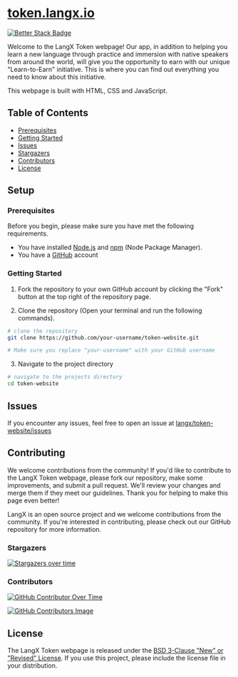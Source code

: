 # [token.langx.io](https://token.langx.io)

[![Better Stack Badge](https://uptime.betterstack.com/status-badges/v1/monitor/wm9t.svg)](https://status.langx.io)

Welcome to the LangX Token webpage! Our app, in addition to helping you learn a new language through practice and immersion with native speakers from around the world, will give you the opportunity to earn with our unique "Learn-to-Earn" initiative. This is where you can find out everything you need to know about this initiative. 

This webpage is built with HTML, CSS and JavaScript.

## Table of Contents

- [Prerequisites](#prerequisites)
- [Getting Started](#getting-started)
- [Issues](#issues)
- [Stargazers](#stargazers)
- [Contributors](#contributors)
- [License](#license)

## Setup

### Prerequisites

Before you begin, please make sure you have met the following requirements.

- You have installed [Node.js](https://nodejs.org/en) and [npm](https://www.npmjs.com/) (Node Package Manager).
- You have a [GitHub](https://github.com/) account

### Getting Started

1. Fork the repository to your own GitHub account by clicking the "Fork" button at the top right of the repository page.


2. Clone the repository (Open your terminal and run the following commands).

```bash
# clone the repository
git clone https://github.com/your-username/token-website.git

# Make sure you replace "your-username" with your GitHub username
```

3. Navigate to the project directory

```bash
# navigate to the projects directory
cd token-website
```

## Issues

If you encounter any issues, feel free to open an issue at [langx/token-website/issues](https://github.com/langx/token-website/issues)

## Contributing

We welcome contributions from the community! If you'd like to contribute to the LangX Token webpage, please fork our repository, make some improvements, and submit a pull request. We'll review your changes and merge them if they meet our guidelines. Thank you for helping to make this page even better!

LangX is an open source project and we welcome contributions from the community. If you're interested in contributing, please check out our GitHub repository for more information.

### Stargazers

[![Stargazers over time](https://starchart.cc/langx/token-website.svg?variant=adaptive)](https://starchart.cc/langx/token-website)

### Contributors

[![GitHub Contributor Over Time](https://contributor-overtime-api.git-contributor.com/contributors-svg?chart=contributorOverTime&repo=langx/token-website)](https://git-contributor.com?chart=contributorOverTime&repo=langx/token-website)

[![GitHub Contributors Image](https://contrib.rocks/image?repo=langx/token-website)](https://github.com/langx/token-website/graphs/contributors)

## License

The LangX Token webpage is released under the [BSD 3-Clause "New" or "Revised" License](./LICENSE). If you use this project, please include the license file in your distribution.